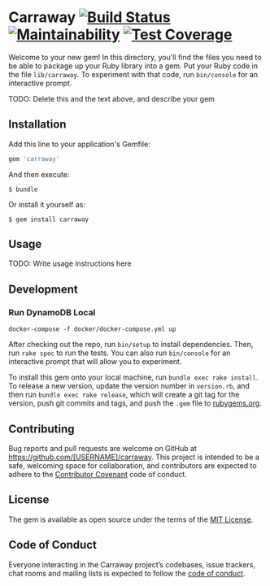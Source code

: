 # Carraway [![Build Status](https://travis-ci.org/adorechic/carraway.svg?branch=master)](https://travis-ci.org/adorechic/carraway) [![Maintainability](https://api.codeclimate.com/v1/badges/0c6800daedd07274f11c/maintainability)](https://codeclimate.com/github/adorechic/carraway/maintainability) [![Test Coverage](https://api.codeclimate.com/v1/badges/0c6800daedd07274f11c/test_coverage)](https://codeclimate.com/github/adorechic/carraway/test_coverage)

Welcome to your new gem! In this directory, you'll find the files you need to be able to package up your Ruby library into a gem. Put your Ruby code in the file `lib/carraway`. To experiment with that code, run `bin/console` for an interactive prompt.

TODO: Delete this and the text above, and describe your gem

## Installation

Add this line to your application's Gemfile:

```ruby
gem 'carraway'
```

And then execute:

    $ bundle

Or install it yourself as:

    $ gem install carraway

## Usage

TODO: Write usage instructions here

## Development

### Run DynamoDB Local
```
docker-compose -f docker/docker-compose.yml up
```

After checking out the repo, run `bin/setup` to install dependencies. Then, run `rake spec` to run the tests. You can also run `bin/console` for an interactive prompt that will allow you to experiment.

To install this gem onto your local machine, run `bundle exec rake install`. To release a new version, update the version number in `version.rb`, and then run `bundle exec rake release`, which will create a git tag for the version, push git commits and tags, and push the `.gem` file to [rubygems.org](https://rubygems.org).

## Contributing

Bug reports and pull requests are welcome on GitHub at https://github.com/[USERNAME]/carraway. This project is intended to be a safe, welcoming space for collaboration, and contributors are expected to adhere to the [Contributor Covenant](http://contributor-covenant.org) code of conduct.

## License

The gem is available as open source under the terms of the [MIT License](https://opensource.org/licenses/MIT).

## Code of Conduct

Everyone interacting in the Carraway project’s codebases, issue trackers, chat rooms and mailing lists is expected to follow the [code of conduct](https://github.com/[USERNAME]/carraway/blob/master/CODE_OF_CONDUCT.md).
